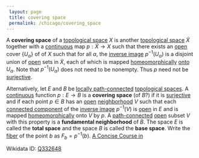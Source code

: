 ```yaml
---
 layout: page
 title: covering space
 permalink: /chicago/covering_space
---
```


A **covering space** of a [topological space](https://mathgloss.github.io/MathGloss/topological_space) $X$ is another [topological space](https://mathgloss.github.io/MathGloss/topological_space) $\tilde X$ together with a [continuous](https://mathgloss.github.io/MathGloss/continuous) map $p:\tilde X\to X$ such that there exists an [open](https://mathgloss.github.io/MathGloss/open) cover $\{U_\alpha\}$ of of $X$ such that for all $\alpha$, the [inverse image](https://mathgloss.github.io/MathGloss/inverse_image) $p^{-1}(U_\alpha)$ is a disjoint union of [open](https://mathgloss.github.io/MathGloss/open) sets in $\tilde X$, each of which is mapped [homeomorphically](https://mathgloss.github.io/MathGloss/homeomorphism) [onto](https://mathgloss.github.io/MathGloss/surjective) $U_\alpha$. Note that $p^{-1}(U_\alpha)$ does not need to be nonempty. Thus $p$ need not be [surjective](https://mathgloss.github.io/MathGloss/surjective). [](https://mathgloss.github.io/MathGloss/Algebraic_Topology)

Alternatively, let $E$ and $B$ be [locally path-connected](https://mathgloss.github.io/MathGloss/locally_path-connected) [topological spaces](https://mathgloss.github.io/MathGloss/topological_space). A [continuous](https://mathgloss.github.io/MathGloss/continuous) function $p:E\to B$ is a **covering space** (of $B$?) if it is [surjective](https://mathgloss.github.io/MathGloss/surjective) and if each point $p\in B$ has an [open](https://mathgloss.github.io/MathGloss/open) [neighborhood](https://mathgloss.github.io/MathGloss/neighborhood) $V$ such that each [connected component](https://mathgloss.github.io/MathGloss/connected_component) of the [inverse image](https://mathgloss.github.io/MathGloss/inverse_image) $p^{-1}(V)$ is [open](https://mathgloss.github.io/MathGloss/open) in $E$ and is mapped [homeomorphically](https://mathgloss.github.io/MathGloss/##############homeomorphically) onto $V$ by $p$. A [path-connected](https://mathgloss.github.io/MathGloss/path-connected) [open](https://mathgloss.github.io/MathGloss/open) subset $V$ with this property is a **fundamental neighborhood** of $B$. The space $E$ is called the **total space** and the space $B$ is called the **base space**.  Write the [fiber](https://mathgloss.github.io/MathGloss/fiber) of the point $b$ as $F_b = p^{-1}(b)$. [A Concise Course in ](https://mathgloss.github.io/MathGloss/A_Concise_Course_in_###################)

Wikidata ID: [Q332648](https://www.wikidata.org/wiki/Q332648)